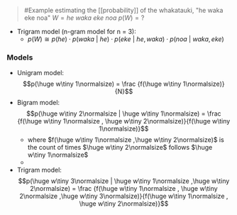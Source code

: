 >	#Example 
>	estimating the [[probability]] of the whakatauki, "he waka eke noa"
>	$W = he\ waka\ eke\ noa$
>	$p(W) = ?$

- Trigram model (n-gram model for n = 3):
	- $p(W) \cong p(he)\cdot p(waka\ |\ he)\cdot p(eke\ |\ he,waka)\cdot p(noa\ |\ waka,eke)$


### Models
- Unigram model: $$p(\huge w\tiny 1\normalsize) = \frac {f(\huge w\tiny 1\normalsize)}{N}$$
- Bigram model: $$p(\huge w\tiny 2\normalsize | \huge w\tiny 1\normalsize) = \frac {f(\huge w\tiny 1\normalsize , \huge w\tiny 2\normalsize)}{f(\huge w\tiny 1\normalsize)}$$
	- where $f(\huge w\tiny 1\normalsize ,\huge w\tiny 2\normalsize)$ is the count of times $\huge w\tiny 2\normalsize$  follows $\huge w\tiny 1\normalsize$
	-
- Trigram model: $$p(\huge w\tiny 3\normalsize | \huge w\tiny 1\normalsize ,\huge w\tiny 2\normalsize) = \frac {f(\huge w\tiny 1\normalsize , \huge w\tiny 2\normalsize ,\huge w\tiny 3\normalsize)}{f(\huge w\tiny 1\normalsize , \huge w\tiny 2\normalsize)}$$
